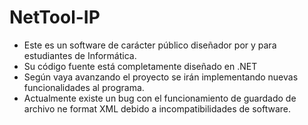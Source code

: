 # NetTool-IP
- Este es un software de carácter público diseñador por y para estudiantes de Informática. 
- Su código fuente está completamente diseñado en .NET
- Según vaya avanzando el proyecto se irán implementando nuevas funcionalidades al programa.
- Actualmente existe un bug con el funcionamiento de guardado de archivo ne format XML debido a incompatibilidades de software.

